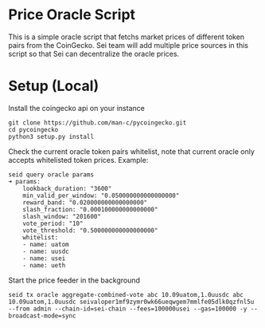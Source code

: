 # Price Oracle Script
This is a simple oracle script that fetchs market prices of different token pairs from the CoinGecko. Sei team will add multiple 
price sources in this script so that Sei can decentralize the oracle prices.

# Setup (Local)
Install the coingecko api on your instance
```
git clone https://github.com/man-c/pycoingecko.git
cd pycoingecko
python3 setup.py install
```

Check the current oracle token pairs whitelist, note that current oracle only accepts whitelisted token prices. Example:
```
seid query oracle params
➜ params:
    lookback_duration: "3600"
    min_valid_per_window: "0.050000000000000000"
    reward_band: "0.020000000000000000"
    slash_fraction: "0.000100000000000000"
    slash_window: "201600"
    vote_period: "10"
    vote_threshold: "0.500000000000000000"
    whitelist:
    - name: uatom
    - name: uusdc
    - name: usei
    - name: ueth
```

Start the price feeder in the background
```
seid tx oracle aggregate-combined-vote abc 10.09uatom,1.0uusdc abc 10.09uatom,1.0uusdc seivaloper1mf9zymr0wk66ueqwgem7mmlfe05dlk0qzfnl5u --from admin --chain-id=sei-chain --fees=100000usei --gas=100000 -y --broadcast-mode=sync
```

